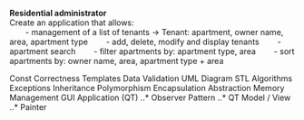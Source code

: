 <strong>Residential administrator</strong><br>
Create an application that allows:<br>
&emsp;&emsp;- management of a list of tenants -> Tenant: apartment, owner name, area, apartment type 
&emsp;&emsp;- add, delete, modify and display tenants 
&emsp;&emsp;- apartment search 
&emsp;&emsp;- filter apartments by: apartment type, area 
&emsp;&emsp;- sort apartments by: owner name, area, apartment type + area

Const Correctness
Templates
Data Validation
UML Diagram
STL Algorithms
Exceptions
Inheritance
Polymorphism 
Encapsulation 
Abstraction
Memory Management
GUI Application (QT)
..* Observer Pattern
..* QT Model / View
..* Painter
